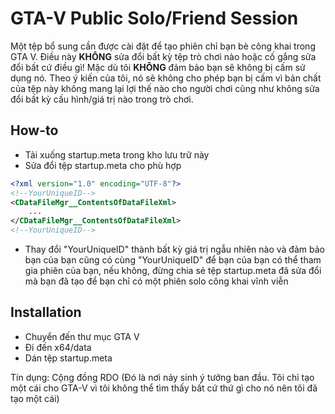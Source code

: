 # GTA-V Public Solo/Friend Session
Một tệp bổ sung cần được cài đặt để tạo phiên chỉ bạn bè công khai trong GTA V. Điều này **KHÔNG** sửa đổi bất kỳ tệp trò chơi nào hoặc cố gắng sửa đổi bất cứ điều gì! Mặc dù tôi **KHÔNG** đảm bảo bạn sẽ không bị cấm sử dụng nó. Theo ý kiến ​​​​của tôi, nó sẽ không cho phép bạn bị cấm vì bản chất của tệp này không mang lại lợi thế nào cho người chơi cũng như không sửa đổi bất kỳ cấu hình/giá trị nào trong trò chơi.

## How-to

- Tải xuống startup.meta trong kho lưu trữ này
- Sửa đổi tệp startup.meta cho phù hợp
```xml
<?xml version="1.0" encoding="UTF-8"?>
<!--YourUniqueID-->
<CDataFileMgr__ContentsOfDataFileXml>
	...
</CDataFileMgr__ContentsOfDataFileXml>                     
<!--YourUniqueID-->
```
- Thay đổi "YourUniqueID" thành bất kỳ giá trị ngẫu nhiên nào và đảm bảo bạn của bạn cũng có cùng "YourUniqueID" để bạn của bạn có thể tham gia phiên của bạn, nếu không, đừng chia sẻ tệp startup.meta đã sửa đổi mà bạn đã tạo để bạn chỉ có một phiên solo công khai vĩnh viễn
## Installation

- Chuyển đến thư mục GTA V 
- Đi đến x64/data
- Dán tệp startup.meta

Tín dụng: Cộng đồng RDO (Đó là nơi nảy sinh ý tưởng ban đầu. Tôi chỉ tạo một cái cho GTA-V vì tôi không thể tìm thấy bất cứ thứ gì cho nó nên tôi đã tạo một cái)
